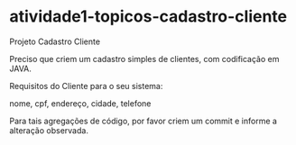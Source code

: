 # atividade1-topicos-cadastro-cliente

Projeto Cadastro Cliente

Preciso que criem um cadastro simples de clientes,
com codificação em JAVA.

Requisitos do Cliente para o seu sistema:

nome, cpf, endereço, cidade, telefone

Para tais agregações de código, por favor criem um commit e informe
a alteração observada.

